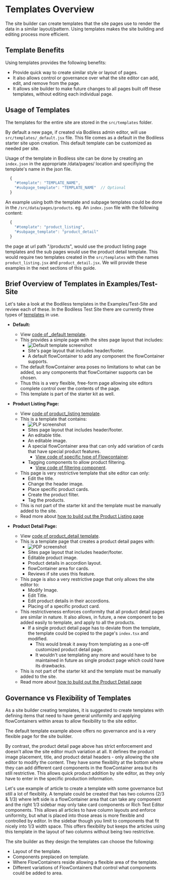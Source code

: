 # Templates Overview

The site builder can create templates that the site pages use to render the data
in a similar layout/pattern. Using templates makes the site building and editing process
more efficient.

## Template Benefits

Using templates provides the following benefits:

* Provide quick way to create similar style or layout of pages.
* It also allows control or governance over what the site editor can
  add, edit, and remove from the page.
* It allows site builder to make future changes to all pages built off these
  templates, without editing each individual page.

## Usage of Templates

The templates for the entire site are stored in the `src/templates` folder.

By default a new page, if created via Bodiless admin editor, will use
`src/templates/_default.jsx` file. This file comes as a default in the Bodiless
starter site upon creation. This default template can be customized as needed per
site.

Usage of the template in Bodiless site can be done by creating an `index.json`
in the appropriate /data/pages/ location and specifiying the template's name in
the json file.

```js
  {
    "#template": "TEMPLATE_NAME",
    "#subpage_template": "TEMPLATE_NAME"  // Optional
  }
```

An example using both the template and subpage templates could be done in the `/src/data/pages/products`.
eg.  An `index.json` file with the following content: 
```js
  {
    "#template": "product_listing",
    "#subpage_template": "product_detail"
  }
```
the page at url path "/products", would use the product listing page templates
and the sub pages would use the product detail template. This would require two templates created in the `src/templates` with the names `product_listing.jsx` and `product_detail.jsx`. We will provide these examples in the next sections of this guide.

## Brief Overview of Templates in Examples/Test-Site

Let's take a look at the Bodiless templates in the Examples/Test-Site and review each of
these. In the Bodiless Test Site there are currently three types of
[templates](https://github.com/johnsonandjohnson/Bodiless-JS/tree/main/examples/test-site/src/templates)
in use.

* **Default:**
  * View [code of _default template](https://github.com/johnsonandjohnson/Bodiless-JS/blob/main/examples/test-site/src/templates/_default.jsx).
  * This provides a simple page with the sites page layout that includes:
    * ![Default template screenshot](/assets/default.jpg ':size=400')
    * Site's page layout that includes header/footer.
    * A default flowContainer to add any component the flowContainer supports.
  * The default flowContainer area poses no limitations to what can be added,
    so any components that flowContainer supports can be chosen.
  * Thus this is a very flexible, free-form page allowing site editors complete control over
    the contents of the page.
  * This template is part of the starter kit as well.

* **Product Listing Page:**
  * View [code of product_listing template](https://github.com/johnsonandjohnson/Bodiless-JS/blob/main/examples/test-site/src/templates/product_listing.jsx).
  * This is a template that contains:
    * ![PLP screenshot](/assets/plp.jpg ':size=400')
    * Sites page layout that includes header/footer.
    * An editable title.
    * An editable image.
    * A special flowContainer area that can only add variation of cards that
      have special product features.
      * [View code of specific type of Flowcontainer](https://github.com/johnsonandjohnson/Bodiless-JS/blob/main/examples/test-site/src/components/ProductListing/ProductListingFlowContainer.tsx).
    * Tagging components to allow product filtering.
      * [View code of filtering component](https://github.com/johnsonandjohnson/Bodiless-JS/blob/main/examples/test-site/src/components/FilterByGroup/index.tsx).
  * This page is very restrictive template that site editor can only:
    * Edit the title.
    * Change the header image.
    * Place specific product cards.
    * Create the product filter.
    * Tag the products.
  * This is not part of the starter kit and the template must be manually added to the
    site.
  * Read more about [how to build out the Product Listing page](./Types/ProductListingPage.md)

* **Product Detail Page:**
  * View [code of product_detail template](https://github.com/johnsonandjohnson/Bodiless-JS/blob/main/examples/test-site/src/templates/product_detail.jsx).
  * This is a template page that creates a product detail pages with:
    * ![PDP screenshot](/assets/pdp.jpg ':size=400')  
    * Sites page layout that includes header/footer.
    * Editable product image.
    * Product details in accordion layout.
    * flowContainer area for cards.
    * Reviews if site uses this feature.
  * This page is also a very restrictive page that only allows the site editor to:
    * Modify Image.
    * Edit Title.
    * Edit product details in their accordions.
    * Placing of a specific product card.
  * This restrictiveness enforces conformity that all product detail pages are
    similar in nature. It also allows, in future, a new component to be added easily to
    template, and apply to all the products.
    * If a single product detail page has to deviate from the template, the template could
      be copied to the page's `index.tsx` and modified.
      * This would break it away from templating as a one-off customized product
        detail page.
      * It wouldn't use templating any more and would have to be maintained in
        future as single product page which could have its drawbacks.
  * This is not part of the starter kit and the template must be manually added
    to the site.
  * Read more about [how to build out the Product Detail page](./Types/ProductDetailPage.md)

## Governance vs Flexibility of Templates

As a site builder creating templates, it is suggested to create templates with
defining items that need to have general uniformity and applying flowContainers within
areas to allow flexibility to the site editor.

The default template example above offers no governance and is a very flexible page
for the site builder.  

By contrast, the product detail page above has strict enforcement and doesn't
allow the site editor much variation at all. It defines the product image
placement, title, and product detail headers - only allowing the site editor to
modify the content. They have some flexiblity at the bottom where they can add
different card components in the flowContainer area but its still restrictive.
This allows quick product addition by site editor, as they
only have to enter in the specific production information.

Let's use example of article to create a template with some governance but still
a lot of flexiblity. A template could be created that has two columns (2/3 & 1/3)
where left side is a flowContainer area that can take any component and the
right 1/3 sidebar may only take card components or Rich Text Editor components.
This allows all articles to have column layouts and enforce uniformity, but what
is placed into those areas is more flexible and controlled by editor. In the
sidebar though you limit to components that fit nicely into 1/3 width space.
This offers flexibility but keeps the articles using this
template in the layout of two columns without being two restrictive.

The site builder as they design the templates can choose the following:
* Layout of the template.
* Components preplaced on template.
* Where FlowContainers reside allowing a flexible area of the template.
* Different variations of FlowContainers that control what components could be
  added to area.
